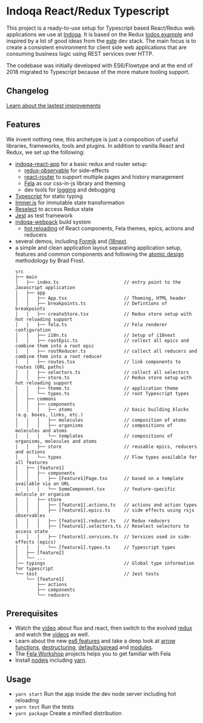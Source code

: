 # Indoqa React/Redux Typescript

This project is a ready-to-use setup for Typescript based React/Redux web applications we use at [Indoqa](https://indoqa.com). It is based on the
Redux [todos example](https://github.com/reactjs/redux/tree/master/examples/todos) and inspired by a lot of good ideas from the [este](https://github.com/este/este) dev stack.
The main focus is to create a consistent environment for client side web applications that are consuming business logic using REST services over HTTP.

The codebase was initially developed with ES6/Flowtype and at the end of 2018 migrated to Typescript because of the more mature tooling support.

## Changelog
[Learn about the lastest improvements](./CHANGELOG.md)

## Features

We invent nothing new, this archetype is just a composition of useful libraries, frameworks, tools and plugins. In addition to vanilla React and Redux, we set up the following:

  * [indoqa-react-app](https://github.com/Indoqa/indoqa-react-app) for a basic redux and router setup:
    * [redux-observable](https://github.com/redux-observable/redux-observable) for side-effects
    * [react-router](https://github.com/reactjs/react-router) to support multiple pages and history management
    * [Fela](http://fela.ts.org/docs/Introduction.html) as our css-in-js library and theming
    * dev tools for [logging](https://github.com/fcomb/redux-logger) and debugging
  * [Typescript](https://www.typescriptlang.org) for static typing
  * [Immer.js](https://github.com/mweststrate/immer) for immutable state transformation
  * [Reselect](https://github.com/reactjs/reselect) to access Redux state
  * [Jest](https://facebook.github.io/jest/docs/en/getting-started.html) as test framework
  * [indoqa-webpack](https://github.com/Indoqa/indoqa-webpack) build system
    * [hot reloading](https://webpack.github.io/docs/hot-module-replacement-with-webpack.html) of React components, Fela themes, epics, actions and reducers
  * several demos, including [Formik](https://jaredpalmer.com/formik/) and [i18next](https://react.i18next.com/).
  * a simple and clean application layout separating application setup, features and common components and following the [atomic design](http://atomicdesign.bradfrost.com/) methodology by Brad Frost.
    ```
    src
    ├── main
    │   ├── index.ts                        // entry point to the Javascript application
    │   ├── app
    │   │   ├── App.tsx                     // Theming, HTML header
    │   │   ├── breakpoints.ts              // Defintions of breakpoints
    │   │   ├── createStore.tsx             // Redux store setup with hot reloading support
    │   │   ├── fela.ts                     // Fela renderer configuration
    │   │   ├── i18n.ts                     // Setup of i18next
    │   │   ├── rootEpic.ts                 // collect all epics and combine them into a root epic
    │   │   ├── rootReducer.ts              // collect all reducers and combine them into a root reducer
    │   │   ├── routes.tsx                  // link components to routes (URL paths)
    │   │   ├── selectors.ts                // collect all selectors
    │   │   ├── store.ts                    // Redux store setup with hot reloading support
    │   │   ├── theme.ts                    // application theme
    │   │   └── types.ts                    // root Typescript types
    │   ├── commons
    │   │   ├── components
    │   │   │   ├── atoms                   // basic building blocks (e.g. boxes, links, etc.)
    │   │   │   ├── molecules               // composition of atoms
    │   │   │   ├── organisms               // compositions of molecules and atoms
    │   │   │   └── templates               // compositions of organisms, molecules and atoms
    │   │   ├── store                       // reusable epics, reducers and actions
    │   │   └── types                       // Flow types available for all features
    │   ├── [feature1]
    │   │   ├── components
    │   │   │   ├── [Feature1]Page.tsx      // based on a template available via an URL
    │   │   │   └── SomeComponent.tsx       // feature-specific molecule or organism
    │   │   ├── store
    │   │   │   ├── [feature1].actions.ts   // actions and action types
    │   │   │   ├── [feature1].epics.ts     // side effects using rxjs observables
    │   │   │   ├── [feature1].reducer.ts   // Redux reducers
    │   │   │   ├── [feature1].selectors.ts // Reselect selectors to access state
    │   │   │   ├── [feature1].services.ts  // Services used in side-effects (epics)
    │   │   │   └── [feature1].types.ts     // Typescript types
    │   ├── [feature2]
    │   └── ...
    │── typings                             // Global type information for typescript
    └── test                                // Jest tests
        └── [feature1]
            ├── actions
            ├── components
            └── reducers
    ```

## Prerequisites

  * Watch the [video](https://facebook.github.io/flux/) about flux and react, then switch to the evolved [redux](http://redux.ts.org/index.html) and watch the [videos](https://egghead.io/series/getting-started-with-redux) as well.
  * Learn about the new [es6 features](https://github.com/lukehoban/es6features#readme) and take a deep look at [arrow functions](http://exploringjs.com/es6/ch_arrow-functions.html), [destructuring](https://gist.github.com/mikaelbr/9900818), [defaults/spread](https://medium.com/ecmascript-2015/default-rest-spread-f3ab0d2e0a5e#.xn5wo78hb) and [modules](http://exploringjs.com/es6/ch_modules.html).
  * The [Fela Workshop](https://github.com/tajo/fela-workshop) projects helps you to get familiar with Fela
  * Install [nodejs](https://nodejs.org/en/download/package-manager/) including [yarn](https://yarnpkg.com/lang/en/docs/install/).

## Usage

  * ```yarn start``` Run the app inside the dev node server including hot reloading
  * ```yarn test``` Run the tests
  * ```yarn package``` Create a minified distribution

